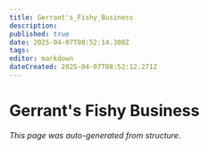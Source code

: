 ```yaml
---
title: Gerrant's_Fishy_Business
description: 
published: true
date: 2025-04-07T08:52:14.308Z
tags: 
editor: markdown
dateCreated: 2025-04-07T08:52:12.271Z
---
```


# Gerrant's Fishy Business

*This page was auto-generated from structure.*